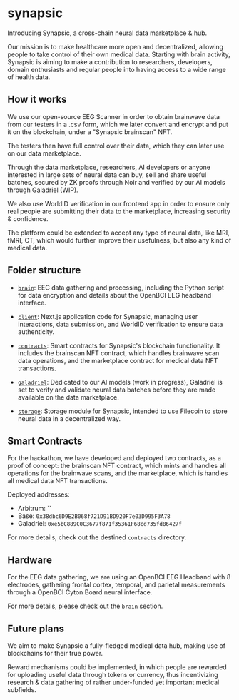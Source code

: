 # synapsic

Introducing Synapsic, a cross-chain neural data marketplace & hub.

Our mission is to make healthcare more open and decentralized, allowing people to take control of their own medical data. Starting with brain activity, Synapsic is aiming to make a contribution to researchers, developers, domain enthusiasts and regular people into having access to a wide range of health data.

## How it works

We use our open-source EEG Scanner in order to obtain brainwave data from our testers in a .csv form, which we later convert and encrypt and put it on the blockchain, under a "Synapsic brainscan" NFT.

The testers then have full control over their data, which they can later use on our data marketplace.

Through the data marketplace, researchers, AI developers or anyone interested in large sets of neural data can buy, sell and share useful batches, secured by ZK proofs through Noir and verified by our AI models through Galadriel (WIP).

We also use WorldID verification in our frontend app in order to ensure only real people are submitting their data to the marketplace, increasing security & confidence.

The platform could be extended to accept any type of neural data, like MRI, fMRI, CT, which would further improve their usefulness, but also any kind of medical data.

## Folder structure

- [`brain`](/brain): EEG data gathering and processing, including the Python script for data encryption and details about the OpenBCI EEG headband interface.

- [`client`](/client): Next.js application code for Synapsic, managing user interactions, data submission, and WorldID verification to ensure data authenticity.

- [`contracts`](/contracts): Smart contracts for Synapsic's blockchain functionality. It includes the brainscan NFT contract, which handles brainwave scan data operations, and the marketplace contract for medical data NFT transactions.

- [`galadriel`](/galadriel): Dedicated to our AI models (work in progress), Galadriel is set to verify and validate neural data batches before they are made available on the data marketplace.

- [`storage`](/storage): Storage module for Synapsic, intended to use Filecoin to store neural data in a decentralized way.

## Smart Contracts

For the hackathon, we have developed and deployed two contracts, as a proof of concept: the brainscan NFT contract, which mints and handles all operations for the brainwave scans, and the marketplace, which is handles all medical data NFT transactions.

Deployed addresses:

- Arbitrum: ``
- Base: `0x38dbc6D9E2B068f721D91BD920F7e03D995F3A78`
- Galadriel: `0xe5bC889C0C3677f871f35361F68cd735fd86427f`

For more details, check out the destined `contracts` directory.

## Hardware

For the EEG data gathering, we are using an OpenBCI EEG Headband with 8 electrodes, gathering frontal cortex, temporal, and parietal measurements through a OpenBCI Cyton Board neural interface.

For more details, please check out the `brain` section.

## Future plans

We aim to make Synapsic a fully-fledged medical data hub, making use of blockchains for their true power.

Reward mechanisms could be implemented, in which people are rewarded for uploading useful data through tokens or currency, thus incentivizing research & data gathering of rather under-funded yet important medical subfields.
